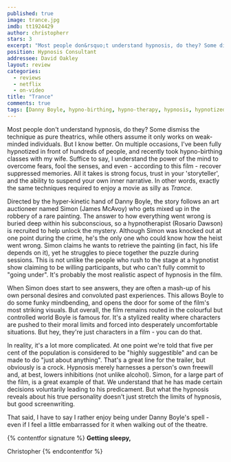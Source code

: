 ```yaml
---
published: true
image: trance.jpg
imdb: tt1924429
author: christopherr
stars: 3
excerpt: "Most people don&rsquo;t understand hypnosis, do they? Some dismiss the technique as pure theatrics, while others assume it only works on weak-minded individuals. But I know better. On multiple occasions, I&rsquo;ve been fully hypnotized in front of hundreds of people, and recently took hypno-birthing classes with my wife. Suffice to say, I understand the power of the mind to overcome fears, fool the senses, and even &ndash; according to this film &ndash; recover suppressed memories. All it takes is strong focus, trust in your &lsquo;storyteller&rsquo;, and the ability to suspend your own inner narrative. In other words, exactly the same techniques required to enjoy a movie as silly as <em>Trance</em>."
position: Hypnosis Consultant
addressee: David Oakley
layout: review
categories: 
  - reviews
  - netflix
  - on-video
title: "Trance"
comments: true
tags: [Danny Boyle, hypno-birthing, hypno-therapy, hypnosis, hypnotized, Letters, Rosario Dawson, thriller, Trance, trippy, Vincent Cassel]
---
```

Most people don't understand hypnosis, do they? Some dismiss the technique as pure theatrics, while others assume it only works on weak-minded individuals. But I know better. On multiple occasions, I've been fully hypnotized in front of hundreds of people, and recently took hypno-birthing classes with my wife. Suffice to say, I understand the power of the mind to overcome fears, fool the senses, and even - according to this film - recover suppressed memories. All it takes is strong focus, trust in your 'storyteller', and the ability to suspend your own inner narrative. In other words, exactly the same techniques required to enjoy a movie as silly as _Trance_.

Directed by the hyper-kinetic hand of Danny Boyle, the story follows an art auctioneer named Simon (James McAvoy) who gets mixed up in the robbery of a rare painting. The answer to how everything went wrong is buried deep within his subconscious, so a hypnotherapist (Rosario Dawson) is recruited to help unlock the mystery. Although Simon was knocked out at one point during the crime, he's the only one who could know how the heist went wrong. Simon claims he wants to retrieve the painting (in fact, his life depends on it), yet he struggles to piece together the puzzle during sessions. This is not unlike the people who rush to the stage at a hypnotist show claiming to be willing participants, but who can't fully commit to "going under". It's probably the most realistic aspect of hypnosis in the film.

When Simon does start to see answers, they are often a mash-up of his own personal desires and convoluted past experiences. This allows Boyle to do some funky mindbending, and opens the door for some of the film's most striking visuals. But overall, the film remains routed in the colourful but controlled world Boyle is famous for. It's a stylized reality where characters are pushed to their moral limits and forced into desperately uncomfortable situations.  But hey, they're just characters in a film - you can do that.

In reality, it's a lot more complicated. At one point we're told that five per cent of the population is considered to be "highly suggestible" and can be made to do "just about anything". That's a great line for the trailer, but obviously is a crock. Hypnosis merely harnesses a person's own freewill and, at best, lowers inhibitions (not unlike alcohol). Simon, for a large part of the film, is a great example of that. We understand that he has made certain decisions voluntarily leading to his predicament. But what the hypnosis reveals about his true personality doesn't just stretch the limits of hypnosis, but good screenwriting.

That said, I have to say I rather enjoy being under Danny Boyle's spell - even if I feel a little embarrassed for it when walking out of the theatre.

{% contentfor signature %}
**Getting sleepy,**

Christopher
{% endcontentfor %}